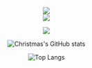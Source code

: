 <!--
**ACodeHX/ACodeHX** is a ✨ _special_ ✨ repository because its `README.md` (this file) appears on your GitHub profile.

Here are some ideas to get you started:

-->


<div align="center"> <img src="https://github-readme-streak-stats.herokuapp.com/?user=ACodeHX" /> </div>

<div align="center"> <img src="https://profile-counter.glitch.me/ACodeHX/count.svg" /> </center>

[![](https://activity-graph.herokuapp.com/graph?username=ACodeHX&theme=dracula)](https://github.com/ashutosh00710/github-readme-activity-graph)

![Christmas's GitHub stats](https://github-readme-stats.vercel.app/api?username=ACodeHX&show_icons=true&theme=tokyonight&card_width=1000&heiht=600)

![Top Langs](https://github-readme-stats.vercel.app/api/top-langs/?username=ACodeHX&langs_count=99&bg_color=45,8500ff,ff0000&card_width=1000&title_color=000000&text_color=000000)
